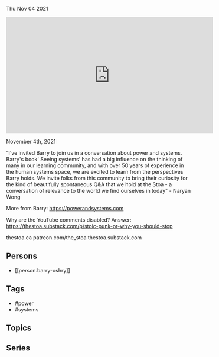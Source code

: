 



Thu Nov 04 2021

<iframe width="560" height="315" src="https://www.youtube.com/embed/RGs1Nj4Vu2Q" title="Power & Systems w/ Barry Oshry" frameborder="0" allow="accelerometer; autoplay; clipboard-write; encrypted-media; gyroscope; picture-in-picture" allowfullscreen ></iframe>

November 4th, 2021

“I've invited Barry to join us in a conversation about power and systems.  Barry's book' Seeing systems' has had a big influence on the thinking of many in our learning community, and with over 50 years of experience in the human systems space, we are excited to learn from the perspectives Barry holds.  We invite folks from this community to bring their curiosity for the kind of beautifully spontaneous Q&A that we hold at the Stoa - a conversation of relevance to the world we find ourselves in today" - Naryan Wong

More from Barry: https://powerandsystems.com

Why are the YouTube comments disabled? Answer: https://thestoa.substack.com/p/stoic-punk-or-why-you-should-stop

thestoa.ca
patreon.com/the_stoa
thestoa.substack.com

## Persons

- [[person.barry-oshry]]

## Tags

- #power
- #systems

## Topics



## Series



